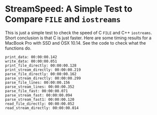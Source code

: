 # StreamSpeed: A Simple Test to Compare `FILE` and `iostreams`

This is just a simple test to check the speed of C `FILE` and C++ `iostreams`. Short conclusion is that C is just faster.
Here are some timing results for a MacBook Pro with SSD and OSX 10.14. See the code to check what the functions do.

    print_data: 00:00:00.142
    write_data: 00:00:00.051
    print_file_directly: 00:00:00.128
    print_stream_directly: 00:00:00.219
    parse_file_directly: 00:00:00.162
    parse_stream_directly: 00:00:00.299
    parse_file_lines: 00:00:00.156
    parse_stream_lines: 00:00:00.352
    parse_file_fast: 00:00:00.071
    parse_stream_fast: 00:00:00.094
    parse_stream_fast1: 00:00:00.120
    read_file_directly: 00:00:00.052
    read_stream_directly: 00:00:00.014
